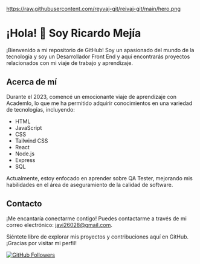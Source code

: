 https://raw.githubusercontent.com/reyvaj-git/reivaj-git/main/hero.png


# ¡Hola! 👋 Soy Ricardo Mejía

¡Bienvenido a mi repositorio de GitHub! Soy un apasionado del mundo de la tecnologia y soy un Desarrollador Front End  y aquí encontrarás proyectos relacionados con mi viaje de trabajo y aprendizaje.

## Acerca de mí
Durante el 2023, comencé un emocionante viaje de aprendizaje con Academlo, lo que me ha permitido adquirir conocimientos en una variedad de tecnologías, incluyendo:

- HTML
- JavaScript
- CSS
- Tailwind CSS
- React
- Node.js
- Express
- SQL

Actualmente, estoy enfocado en aprender sobre QA Tester, mejorando mis habilidades en el área de aseguramiento de la calidad de software.

## Contacto
¡Me encantaría conectarme contigo! Puedes contactarme a través de mi correo electrónico: [javi26028@gmail.com](mailto:javi26028@gmail.com).

Siéntete libre de explorar mis proyectos y contribuciones aquí en GitHub. ¡Gracias por visitar mi perfil!

[![GitHub Followers](https://img.shields.io/github/followers/reivaj-git?style=social)](https://github.com/reivaj-git)
